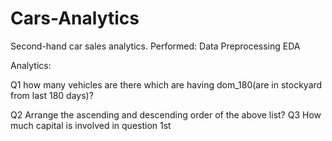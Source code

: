 # Cars-Analytics
Second-hand car sales analytics.
Performed: 
Data Preprocessing
EDA

Analytics:

Q1 how many vehicles are there which are having dom_180(are in stockyard from last 180 days)?

Q2 Arrange the ascending and descending order of the above list?
Q3 How much capital is involved in question 1st
